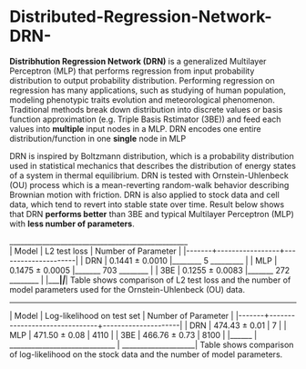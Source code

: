 # Distributed-Regression-Network-DRN-

**Distribhution Regression Network (DRN)** is a generalized Multilayer Perceptron (MLP) that performs regression from input probability distribution to output probability distribution. Performing regression on regression has many applications, such as studying of human population, modeling phenotypic traits evolution and meteorological phenomenon. Traditional methods break down distribution into discrete values or basis function approximation (e.g. Triple Basis Rstimator (3BE)) and feed each values into **multiple** input nodes in a MLP. DRN encodes one entire distribution/function in one **single** node in MLP

DRN is inspired by Boltzmann distribution, which is a probability distribution used in statistical mechanics that describes the distribution of energy states of a system in thermal equilibrium. DRN is tested with Ornstein-Uhlenbeck (OU) process which is a mean-reverting random-walk behavior describing Brownian motion with friction. DRN is also applied to stock data and cell data, which tend to revert into stable state over time. Result below shows that DRN **performs better** than 3BE and typical Multilayer Perceptron (MLP) with **less number of parameters**.

_________________________________________________ <br />
| Model |  L2 test loss   | Number of Parameter |
|-------+-----------------+---------------------|
|  DRN  | 0.1441 ± 0.0010 |________ 5 _________ |
|  MLP  | 0.1475 ± 0.0005 |_______ 703 ________ |
|  3BE  | 0.1255 ± 0.0083 |_______ 272 ________ |
|_______|_________________|_____________________|
Table shows comparison of L2 test loss and the number of model parameters used for the Ornstein-Uhlenbeck (OU) data. 

______________________________________________________________
| Model |  Log-likelihood on test set   | Number of Parameter |
|-------+-------------------------------+---------------------|
|  DRN  |        474.43 ± 0.01          |         7           |
|  MLP  |        471.50 ± 0.08          |        4110         |
|  3BE  |        466.76 ± 0.73          |        8100         |
|______ | _____________________________ | ____________________|
Table shows comparison of log-likelihood on the stock data and the number of model parameters.               
